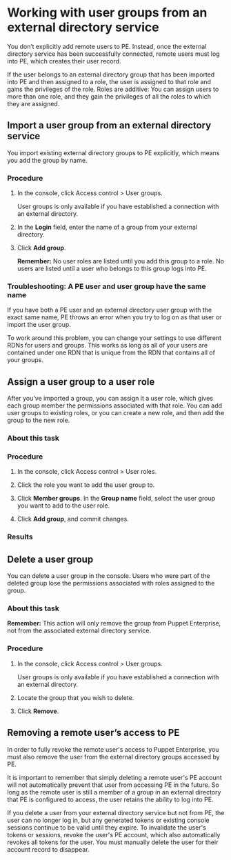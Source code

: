 # Working with user groups from an external directory service

You don’t explicitly add remote users to PE. Instead, once the external directory service has been successfully connected, remote users must log into PE, which creates their user record.

If the user belongs to an external directory group that has been imported into PE and then assigned to a role, the user is assigned to that role and gains the privileges of the role. Roles are additive: You can assign users to more than one role, and they gain the privileges of all the roles to which they are assigned.

## Import a user group from an external directory service

You import existing external directory groups to PE explicitly, which means you add the group by name.

### Procedure

1.  In the console, click Access control \> User groups.

    User groups is only available if you have established a connection with an external directory.

2.  In the **Login** field, enter the name of a group from your external directory.

3.  Click **Add group**.

    **Remember:** No user roles are listed until you add this group to a role. No users are listed until a user who belongs to this group logs into PE.


### Troubleshooting: A PE user and user group have the same name

If you have both a PE user and an external directory user group with the exact same name, PE throws an error when you try to log on as that user or import the user group.

To work around this problem, you can change your settings to use different RDNs for users and groups. This works as long as all of your users are contained under one RDN that is unique from the RDN that contains all of your groups.

## Assign a user group to a user role

After you’ve imported a group, you can assign it a user role, which gives each group member the permissions associated with that role. You can add user groups to existing roles, or you can create a new role, and then add the group to the new role.

### About this task

### Procedure

1.  In the console, click Access control \> User roles.

2.  Click the role you want to add the user group to.

3.  Click **Member groups**. In the **Group name** field, select the user group you want to add to the user role.

4.  Click **Add group**, and commit changes.


### Results

## Delete a user group

You can delete a user group in the console. Users who were part of the deleted group lose the permissions associated with roles assigned to the group.

### About this task

**Remember:** This action will only remove the group from Puppet Enterprise, not from the associated external directory service.

### Procedure

1.  In the console, click Access control \> User groups.

    User groups is only available if you have established a connection with an external directory.

2.  Locate the group that you wish to delete.

3.  Click **Remove**.


## Removing a remote user’s access to PE

In order to fully revoke the remote user's access to Puppet Enterprise, you must also remove the user from the external directory groups accessed by PE.

It is important to remember that simply deleting a remote user's PE account will not automatically prevent that user from accessing PE in the future. So long as the remote user is still a member of a group in an external directory that PE is configured to access, the user retains the ability to log into PE.

If you delete a user from your external directory service but not from PE, the user can no longer log in, but any generated tokens or existing console sessions continue to be valid until they expire. To invalidate the user's tokens or sessions, revoke the user's PE account, which also automatically revokes all tokens for the user. You must manually delete the user for their account record to disappear.

